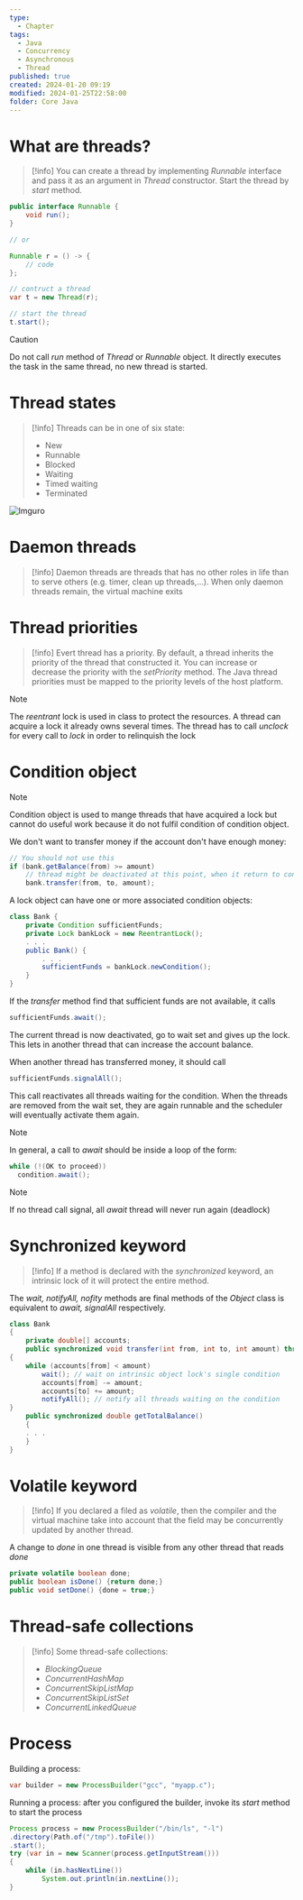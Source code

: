 ```yaml
---
type:
  - Chapter
tags:
  - Java
  - Concurrency
  - Asynchronous
  - Thread
published: true
created: 2024-01-20 09:19
modified: 2024-01-25T22:58:00
folder: Core Java
---
```


# What are threads?

>[!info]
>You can create a thread by implementing *Runnable* interface and pass it as an argument in *Thread* constructor. Start the thread by *start* method.

```java
public interface Runnable {
	void run();
}

// or 

Runnable r = () -> {
	// code
};

// contruct a thread
var t = new Thread(r);

// start the thread
t.start();
```

>[!caution]
>Do not call *run* method of *Thread* or *Runnable* object. It directly executes the task in the same thread, no new thread is started.

# Thread states

>[!info]
>Threads can be in one of six state:
>- New
>- Runnable
>- Blocked
>- Waiting
>- Timed waiting
>- Terminated


![Imgur](https://i.imgur.com/uP5CRnQ.png)o

# Daemon threads

>[!info]
>Daemon threads are threads that has no other roles in life than to serve others (e.g. timer, clean up threads,...). When only daemon threads remain, the virtual machine exits

# Thread priorities

>[!info]
>Evert thread has a priority. By default, a thread inherits the priority of the thread that constructed it. You can increase or decrease the priority with the *setPriority* method. The Java thread priorities must be mapped to the priority levels of the host platform.


>[!note]
>The *reentrant* lock is used in class to protect the resources. A thread can acquire a lock it already owns several times. The thread has to call *unclock* for every call to *lock* in order to relinquish the lock

# Condition object

>[!note]
>Condition object is used to mange threads that have acquired a lock but cannot do useful work because it do not fulfil condition of condition object.

We don't want to transfer money if the account don't have enough money:

```java
// You should not use this
if (bank.getBalance(from) >= amount)
	// thread might be deactivated at this point, when it return to continue, the above condition may have been not true anymore
	bank.transfer(from, to, amount);
```

A lock object can have one or more associated condition objects:

```java
class Bank {
	private Condition sufficientFunds;
	private Lock bankLock = new ReentrantLock();
	. . .
	public Bank() {
		. . .
		sufficientFunds = bankLock.newCondition();
	}
}
```

If the *transfer* method find that sufficient funds are not available, it calls

```java
sufficientFunds.await();
```

The current thread is now deactivated, go to wait set and gives up the lock. This lets in another thread that can increase the account balance.

When another thread has transferred money, it should call

```java
sufficientFunds.signalAll();
```

This call reactivates all threads waiting for the condition. When the threads are removed from the wait set, they are again runnable and the scheduler will eventually activate them again. 

>[!note]
>In general, a call to *await* should be inside a loop of the form:
>```java
>while (!(OK to proceed))
>	condition.await();

>[!note]
>If no thread call signal, all *await* thread will never run again (deadlock)

# Synchronized keyword

>[!info]
>If a method is declared with the *synchronized* keyword, an intrinsic lock of it will protect the entire method.

The *wait, notifyAll, nofity* methods are final methods of the *Object* class is equivalent to *await, signalAll* respectively.

```java
class Bank
{
	private double[] accounts;
	public synchronized void transfer(int from, int to, int amount) throws InterruptedException
{
	while (accounts[from] < amount)
		wait(); // wait on intrinsic object lock's single condition
		accounts[from] -= amount;
		accounts[to] += amount;
		notifyAll(); // notify all threads waiting on the condition
}
	public synchronized double getTotalBalance()
	{
	. . .
	}
}
```

# Volatile keyword

>[!info]
>If you declared a filed as *volatile*, then the compiler and the virtual machine take into account that the field may be concurrently updated by another thread.

A change to *done* in one thread is visible from any other thread that reads *done*

```java
private volatile boolean done;
public boolean isDone() {return done;}
public void setDone() {done = true;}
```

# Thread-safe collections

>[!info]
>Some thread-safe collections:
>- *BlockingQueue*
>- *ConcurrentHashMap*
>- *ConcurrentSkipListMap*
>- *ConcurrentSkipListSet*
>- *ConcurrentLinkedQueue*
>

# Process

Building a process:

```java
var builder = new ProcessBuilder("gcc", "myapp.c");
```

Running a process: after you configured the builder, invoke its *start* method to start the process

```java
Process process = new ProcessBuilder("/bin/ls", "-l")
.directory(Path.of("/tmp").toFile())
.start();
try (var in = new Scanner(process.getInputStream()))
{
	while (in.hasNextLine())
		System.out.println(in.nextLine());
}
```
